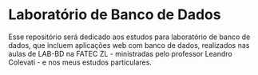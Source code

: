 # Laboratório de Banco de Dados

Esse repositório será dedicado aos estudos para laboratório de banco de dados, que incluem aplicações web com banco de dados, realizados nas aulas de LAB-BD na FATEC ZL - ministradas pelo professor Leandro Colevati - e nos meus estudos particulares.